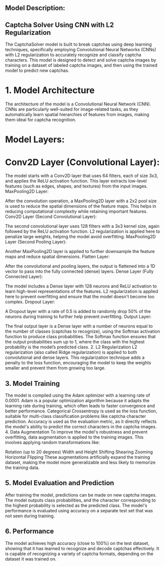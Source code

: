 ## Model Description:
## Captcha Solver Using CNN with L2 Regularization

The CaptchaSolver model is built to break captchas using deep learning techniques, specifically employing Convolutional Neural Networks (CNNs) with L2 regularization to accurately recognize and classify captcha characters. This model is designed to detect and solve captcha images by training on a dataset of labeled captcha images, and then using the trained model to predict new captchas.

# 1. Model Architecture
The architecture of the model is a Convolutional Neural Network (CNN). CNNs are particularly well-suited for image-related tasks, as they automatically learn spatial hierarchies of features from images, making them ideal for captcha recognition.

# Model Layers:
# Conv2D Layer (Convolutional Layer):
The model starts with a Conv2D layer that uses 64 filters, each of size 3x3, and applies the ReLU activation function.
This layer extracts low-level features (such as edges, shapes, and textures) from the input images.
MaxPooling2D Layer:

After the convolution operation, a MaxPooling2D layer with a 2x2 pool size is used to reduce the spatial dimensions of the feature maps. This helps in reducing computational complexity while retaining important features.
Conv2D Layer (Second Convolutional Layer):

The second convolutional layer uses 128 filters with a 3x3 kernel size, again followed by the ReLU activation function.
L2 regularization is applied here to penalize large weights, helping the model avoid overfitting.
MaxPooling2D Layer (Second Pooling Layer):

Another MaxPooling2D layer is applied to further downsample the feature maps and reduce spatial dimensions.
Flatten Layer:

After the convolutional and pooling layers, the output is flattened into a 1D vector to pass into the fully connected (dense) layers.
Dense Layer (Fully Connected Layer):

The model includes a Dense layer with 128 neurons and ReLU activation to learn high-level representations of the features. L2 regularization is applied here to prevent overfitting and ensure that the model doesn't become too complex.
Dropout Layer:

A Dropout layer with a rate of 0.5 is added to randomly drop 50% of the neurons during training to further help prevent overfitting.
Output Layer:

The final output layer is a Dense layer with a number of neurons equal to the number of classes (captchas to recognize), using the Softmax activation function to produce class probabilities.
The Softmax function ensures that the output probabilities sum up to 1, where the class with the highest probability is the model’s predicted class.
2. L2 Regularization
L2 regularization (also called Ridge regularization) is applied to both convolutional and dense layers. This regularization technique adds a penalty to the loss function, encouraging the model to keep the weights smaller and prevent them from growing too large.

## 3. Model Training
The model is compiled using the Adam optimizer with a learning rate of 0.0001. Adam is a popular optimization algorithm because it adapts the learning rate during training, which often leads to faster convergence and better performance.
Categorical Crossentropy is used as the loss function, suitable for multi-class classification problems like captcha character prediction.
Accuracy is used as the evaluation metric, as it directly reflects the model's ability to predict the correct characters in the captcha images.
4. Data Augmentation
To improve the model's robustness and prevent overfitting, data augmentation is applied to the training images. This involves applying random transformations like:

Rotation (up to 20 degrees)
Width and Height Shifting
Shearing
Zooming
Horizontal Flipping
These augmentations artificially expand the training dataset, making the model more generalizable and less likely to memorize the training data.

## 5. Model Evaluation and Prediction
After training the model, predictions can be made on new captcha images. The model outputs class probabilities, and the character corresponding to the highest probability is selected as the predicted class.
The model's performance is evaluated using accuracy on a separate test set that was not seen during training.

## 6. Performance
The model achieves high accuracy (close to 100%) on the test dataset, showing that it has learned to recognize and decode captchas effectively.
It is capable of recognizing a variety of captcha formats, depending on the dataset it was trained on.
